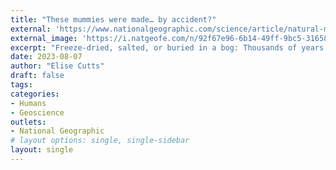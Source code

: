```yaml
---
title: "These mummies were made… by accident?"
external: 'https://www.nationalgeographic.com/science/article/natural-mummies-accident'
external_image: 'https://i.natgeofe.com/n/92f67e96-6b14-49ff-9bc5-316584c18d43/NationalGeographic_1441042.jpg?w=374&amp;h=249'
excerpt: "Freeze-dried, salted, or buried in a bog: Thousands of years before humans intentionally mummified their dead, nature took care of it for them.."
date: 2023-08-07
author: "Elise Cutts"
draft: false
tags:
categories:
- Humans
- Geoscience
outlets:
- National Geographic
# layout options: single, single-sidebar
layout: single
---
```


